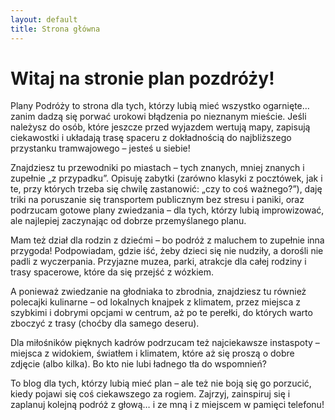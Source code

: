```yaml
---
layout: default
title: Strona główna
---
```


# Witaj na stronie **plan pozdróży**!

Plany Podróży to strona dla tych, którzy lubią mieć wszystko ogarnięte… zanim dadzą się porwać urokowi błądzenia po nieznanym mieście. Jeśli należysz do osób, które jeszcze przed wyjazdem wertują mapy, zapisują ciekawostki i układają trasę spaceru z dokładnością do najbliższego przystanku tramwajowego – jesteś u siebie!

Znajdziesz tu przewodniki po miastach – tych znanych, mniej znanych i zupełnie „z przypadku”. Opisuję zabytki (zarówno klasyki z pocztówek, jak i te, przy których trzeba się chwilę zastanowić: „czy to coś ważnego?”), daję triki na poruszanie się transportem publicznym bez stresu i paniki, oraz podrzucam gotowe plany zwiedzania – dla tych, którzy lubią improwizować, ale najlepiej zaczynając od dobrze przemyślanego planu.

Mam też dział dla rodzin z dziećmi – bo podróż z maluchem to zupełnie inna przygoda! Podpowiadam, gdzie iść, żeby dzieci się nie nudziły, a dorośli nie padli z wyczerpania. Przyjazne muzea, parki, atrakcje dla całej rodziny i trasy spacerowe, które da się przejść z wózkiem.

A ponieważ zwiedzanie na głodniaka to zbrodnia, znajdziesz tu również polecajki kulinarne – od lokalnych knajpek z klimatem, przez miejsca z szybkimi i dobrymi opcjami w centrum, aż po te perełki, do których warto zboczyć z trasy (choćby dla samego deseru).

Dla miłośników pięknych kadrów podrzucam też najciekawsze instaspoty – miejsca z widokiem, światłem i klimatem, które aż się proszą o dobre zdjęcie (albo kilka). Bo kto nie lubi ładnego tła do wspomnień?

To blog dla tych, którzy lubią mieć plan – ale też nie boją się go porzucić, kiedy pojawi się coś ciekawszego za rogiem. Zajrzyj, zainspiruj się i zaplanuj kolejną podróż z głową… i ze mną i z miejscem w pamięci telefonu!
